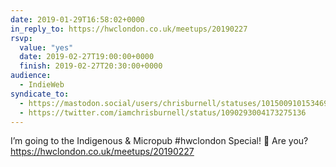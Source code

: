 ```yaml
---
date: 2019-01-29T16:58:02+0000
in_reply_to: https://hwclondon.co.uk/meetups/20190227
rsvp:
  value: "yes"
  date: 2019-02-27T19:00:00+0000
  finish: 2019-02-27T20:30:00+0000
audience:
  - IndieWeb
syndicate_to:
  - https://mastodon.social/users/chrisburnell/statuses/101500910153469485
  - https://twitter.com/iamchrisburnell/status/1090293004173275136
---
```


I’m going to the Indigenous & Micropub #hwclondon Special! 🎉 Are you? <a href="https://hwclondon.co.uk/meetups/20190227" rel="external">https://hwclondon.co.uk/meetups/20190227</a>
